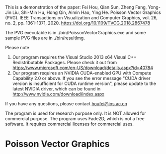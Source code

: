 This is a demonstration of the paper:
Fei Hou, Qian Sun, Zheng Fang, Yong-Jin Liu, Shi-Min Hu, Hong Qin, Aimin Hao, Ying He. Poisson Vector Graphics (PVG).  IEEE Transactions on Visualization and Computer Graphics, vol. 26, no. 2, pp. 1361-1371, 2020.
https://doi.org/10.1109/TVCG.2018.2867478

The PVG executable is in ./bin/PoissonVectorGraphics.exe and some sample PVG files are in ./bin/resultImg.

Please note
1. Our program requires the Visual Studio 2013 x64 Visual C++ Redistributable Packages. Please check it out from https://www.microsoft.com/en-US/download/details.aspx?id=40784
2. Our program requires an NVIDIA CUDA-enabled GPU with Compute Capability 2.0 or above. If you see the error message "CUDA driver version is insufficient for CUDA runtime version", 
please update to the latest NVIDIA driver, which can be found in http://www.nvidia.com/download/index.aspx

If you have any questions, please contact houfei@ios.ac.cn

The program is used for research purpose only. It is NOT allowed for commercial purpose.
The program uses Fade2D, which is not a free software. It requires commercial licenses for commercial uses.

# Poisson Vector Graphics
